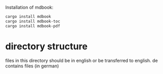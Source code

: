 Installation of mdbook:

```sh
cargo install mdbook
cargo install mdbook-toc
cargo install mdbook-pdf
```

# directory structure
files in this directory should be in english or be transferred to english.
de contains files (in german)
